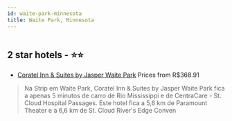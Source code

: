 ```yaml
---
id: waite-park-minnesota
title: Waite Park, Minnesota
---
```


<center><img src="https://i.travelapi.com/hotels/17000000/16020000/16016400/16016347/b8190520_z.jpg" alt="" /></center>


##  2 star hotels - ⭐️⭐️

-    [Coratel Inn & Suites by Jasper Waite Park](https://www.hurb.com/br/aud/https://www.hurb.com/br/hotels/waite-park/coratel-inn-suites-by-jasper-waite-park-HT-X962?cmp=18055) Prices from R$368.91
   > Na Strip em Waite Park, Coratel Inn & Suites by Jasper Waite Park fica a apenas 5 minutos de carro de Rio Mississippi e de CentraCare - St. Cloud Hospital Passages.  Este hotel fica a 5,6 km de Paramount Theater e a 6,6 km de St. Cloud River's Edge Conven
